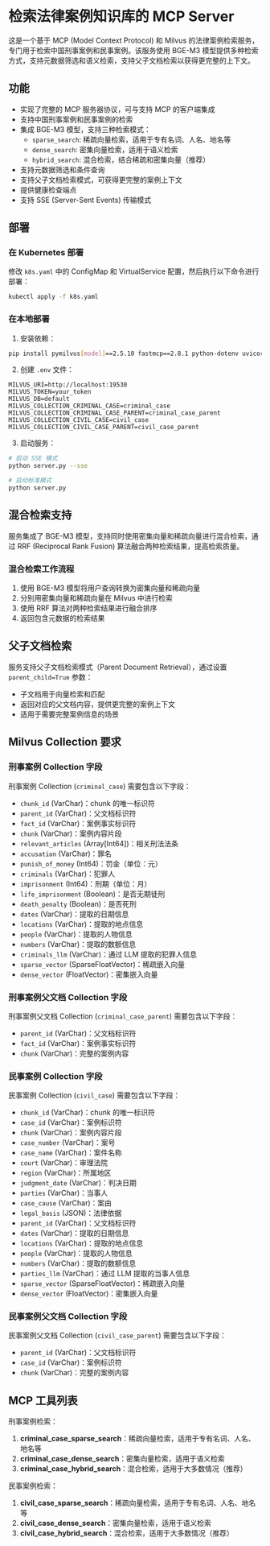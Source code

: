 # 检索法律案例知识库的 MCP Server

这是一个基于 MCP (Model Context Protocol) 和 Milvus 的法律案例检索服务，专门用于检索中国刑事案例和民事案例。该服务使用 BGE-M3 模型提供多种检索方式，支持元数据筛选和语义检索，支持父子文档检索以获得更完整的上下文。

## 功能

- 实现了完整的 MCP 服务器协议，可与支持 MCP 的客户端集成
- 支持中国刑事案例和民事案例的检索
- 集成 BGE-M3 模型，支持三种检索模式：
  - `sparse_search`: 稀疏向量检索，适用于专有名词、人名、地名等
  - `dense_search`: 密集向量检索，适用于语义检索
  - `hybrid_search`: 混合检索，结合稀疏和密集向量（推荐）
- 支持元数据筛选和条件查询
- 支持父子文档检索模式，可获得更完整的案例上下文
- 提供健康检查端点
- 支持 SSE (Server-Sent Events) 传输模式

## 部署

### 在 Kubernetes 部署

修改 `k8s.yaml` 中的 ConfigMap 和 VirtualService 配置，然后执行以下命令进行部署：

```bash
kubectl apply -f k8s.yaml
```

### 在本地部署

1. 安装依赖：

```bash
pip install pymilvus[model]==2.5.10 fastmcp==2.8.1 python-dotenv uvicorn torch torch_gcu
```

2. 创建 `.env` 文件：

```env
MILVUS_URI=http://localhost:19530
MILVUS_TOKEN=your_token
MILVUS_DB=default
MILVUS_COLLECTION_CRIMINAL_CASE=criminal_case
MILVUS_COLLECTION_CRIMINAL_CASE_PARENT=criminal_case_parent
MILVUS_COLLECTION_CIVIL_CASE=civil_case
MILVUS_COLLECTION_CIVIL_CASE_PARENT=civil_case_parent
```

3. 启动服务：

```bash
# 启动 SSE 模式
python server.py --sse

# 启动标准模式
python server.py
```

## 混合检索支持

服务集成了 BGE-M3 模型，支持同时使用密集向量和稀疏向量进行混合检索，通过 RRF (Reciprocal Rank Fusion) 算法融合两种检索结果，提高检索质量。

### 混合检索工作流程

1. 使用 BGE-M3 模型将用户查询转换为密集向量和稀疏向量
2. 分别用密集向量和稀疏向量在 Milvus 中进行检索
3. 使用 RRF 算法对两种检索结果进行融合排序
4. 返回包含元数据的检索结果

## 父子文档检索

服务支持父子文档检索模式（Parent Document Retrieval），通过设置 `parent_child=True` 参数：

- 子文档用于向量检索和匹配
- 返回对应的父文档内容，提供更完整的案例上下文
- 适用于需要完整案例信息的场景

## Milvus Collection 要求

### 刑事案例 Collection 字段

刑事案例 Collection (`criminal_case`) 需要包含以下字段：

- `chunk_id` (VarChar)：chunk 的唯一标识符
- `parent_id` (VarChar)：父文档标识符
- `fact_id` (VarChar)：案例事实标识符
- `chunk` (VarChar)：案例内容片段
- `relevant_articles` (Array[Int64])：相关刑法法条
- `accusation` (VarChar)：罪名
- `punish_of_money` (Int64)：罚金（单位：元）
- `criminals` (VarChar)：犯罪人
- `imprisonment` (Int64)：刑期（单位：月）
- `life_imprisonment` (Boolean)：是否无期徒刑
- `death_penalty` (Boolean)：是否死刑
- `dates` (VarChar)：提取的日期信息
- `locations` (VarChar)：提取的地点信息
- `people` (VarChar)：提取的人物信息
- `numbers` (VarChar)：提取的数额信息
- `criminals_llm` (VarChar)：通过 LLM 提取的犯罪人信息
- `sparse_vector` (SparseFloatVector)：稀疏嵌入向量
- `dense_vector` (FloatVector)：密集嵌入向量

### 刑事案例父文档 Collection 字段

刑事案例父文档 Collection (`criminal_case_parent`) 需要包含以下字段：

- `parent_id` (VarChar)：父文档标识符
- `fact_id` (VarChar)：案例事实标识符
- `chunk` (VarChar)：完整的案例内容

### 民事案例 Collection 字段

民事案例 Collection (`civil_case`) 需要包含以下字段：

- `chunk_id` (VarChar)：chunk 的唯一标识符
- `case_id` (VarChar)：案例标识符
- `chunk` (VarChar)：案例内容片段
- `case_number` (VarChar)：案号
- `case_name` (VarChar)：案件名称
- `court` (VarChar)：审理法院
- `region` (VarChar)：所属地区
- `judgment_date` (VarChar)：判决日期
- `parties` (VarChar)：当事人
- `case_cause` (VarChar)：案由
- `legal_basis` (JSON)：法律依据
- `parent_id` (VarChar)：父文档标识符
- `dates` (VarChar)：提取的日期信息
- `locations` (VarChar)：提取的地点信息
- `people` (VarChar)：提取的人物信息
- `numbers` (VarChar)：提取的数额信息
- `parties_llm` (VarChar)：通过 LLM 提取的当事人信息
- `sparse_vector` (SparseFloatVector)：稀疏嵌入向量
- `dense_vector` (FloatVector)：密集嵌入向量

### 民事案例父文档 Collection 字段

民事案例父文档 Collection (`civil_case_parent`) 需要包含以下字段：

- `parent_id` (VarChar)：父文档标识符
- `case_id` (VarChar)：案例标识符
- `chunk` (VarChar)：完整的案例内容

## MCP 工具列表

刑事案例检索：

1. **criminal_case_sparse_search**：稀疏向量检索，适用于专有名词、人名、地名等
2. **criminal_case_dense_search**：密集向量检索，适用于语义检索
3. **criminal_case_hybrid_search**：混合检索，适用于大多数情况（推荐）

民事案例检索：

1. **civil_case_sparse_search**：稀疏向量检索，适用于专有名词、人名、地名等
2. **civil_case_dense_search**：密集向量检索，适用于语义检索
3. **civil_case_hybrid_search**：混合检索，适用于大多数情况（推荐）
